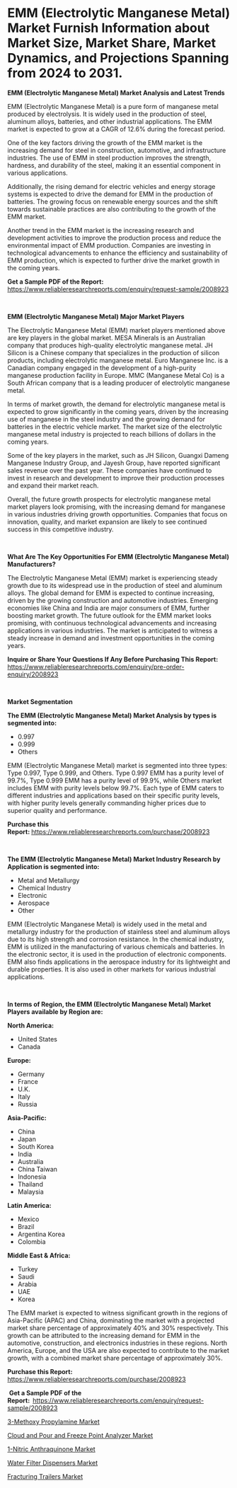<p><h1>EMM (Electrolytic Manganese Metal) Market Furnish Information about Market Size, Market Share, Market Dynamics, and Projections Spanning from 2024 to 2031.</h1></p><p><strong>EMM (Electrolytic Manganese Metal) Market Analysis and Latest Trends</strong></p>
<p><p>EMM (Electrolytic Manganese Metal) is a pure form of manganese metal produced by electrolysis. It is widely used in the production of steel, aluminum alloys, batteries, and other industrial applications. The EMM market is expected to grow at a CAGR of 12.6% during the forecast period.</p><p>One of the key factors driving the growth of the EMM market is the increasing demand for steel in construction, automotive, and infrastructure industries. The use of EMM in steel production improves the strength, hardness, and durability of the steel, making it an essential component in various applications.</p><p>Additionally, the rising demand for electric vehicles and energy storage systems is expected to drive the demand for EMM in the production of batteries. The growing focus on renewable energy sources and the shift towards sustainable practices are also contributing to the growth of the EMM market.</p><p>Another trend in the EMM market is the increasing research and development activities to improve the production process and reduce the environmental impact of EMM production. Companies are investing in technological advancements to enhance the efficiency and sustainability of EMM production, which is expected to further drive the market growth in the coming years.</p></p>
<p><strong>Get a Sample PDF of the Report:&nbsp;</strong> <a href="https://www.reliableresearchreports.com/enquiry/request-sample/2008923">https://www.reliableresearchreports.com/enquiry/request-sample/2008923</a></p>
<p>&nbsp;</p>
<p><strong>EMM (Electrolytic Manganese Metal) Major Market Players</strong></p>
<p><p>The Electrolytic Manganese Metal (EMM) market players mentioned above are key players in the global market. MESA Minerals is an Australian company that produces high-quality electrolytic manganese metal. JH Silicon is a Chinese company that specializes in the production of silicon products, including electrolytic manganese metal. Euro Manganese Inc. is a Canadian company engaged in the development of a high-purity manganese production facility in Europe. MMC (Manganese Metal Co) is a South African company that is a leading producer of electrolytic manganese metal.</p><p>In terms of market growth, the demand for electrolytic manganese metal is expected to grow significantly in the coming years, driven by the increasing use of manganese in the steel industry and the growing demand for batteries in the electric vehicle market. The market size of the electrolytic manganese metal industry is projected to reach billions of dollars in the coming years.</p><p>Some of the key players in the market, such as JH Silicon, Guangxi Dameng Manganese Industry Group, and Jayesh Group, have reported significant sales revenue over the past year. These companies have continued to invest in research and development to improve their production processes and expand their market reach.</p><p>Overall, the future growth prospects for electrolytic manganese metal market players look promising, with the increasing demand for manganese in various industries driving growth opportunities. Companies that focus on innovation, quality, and market expansion are likely to see continued success in this competitive industry.</p></p>
<p>&nbsp;</p>
<p><strong>What Are The Key Opportunities For EMM (Electrolytic Manganese Metal) Manufacturers?</strong></p>
<p><p>The Electrolytic Manganese Metal (EMM) market is experiencing steady growth due to its widespread use in the production of steel and aluminum alloys. The global demand for EMM is expected to continue increasing, driven by the growing construction and automotive industries. Emerging economies like China and India are major consumers of EMM, further boosting market growth. The future outlook for the EMM market looks promising, with continuous technological advancements and increasing applications in various industries. The market is anticipated to witness a steady increase in demand and investment opportunities in the coming years.</p></p>
<p><strong>Inquire or Share Your Questions If Any Before Purchasing This Report:</strong> <a href="https://www.reliableresearchreports.com/enquiry/pre-order-enquiry/2008923">https://www.reliableresearchreports.com/enquiry/pre-order-enquiry/2008923</a></p>
<p>&nbsp;</p>
<p><strong>Market Segmentation</strong></p>
<p><strong>The EMM (Electrolytic Manganese Metal) Market Analysis by types is segmented into:</strong></p>
<p><ul><li>0.997</li><li>0.999</li><li>Others</li></ul></p>
<p><p>EMM (Electrolytic Manganese Metal) market is segmented into three types: Type 0.997, Type 0.999, and Others. Type 0.997 EMM has a purity level of 99.7%, Type 0.999 EMM has a purity level of 99.9%, while Others market includes EMM with purity levels below 99.7%. Each type of EMM caters to different industries and applications based on their specific purity levels, with higher purity levels generally commanding higher prices due to superior quality and performance.</p></p>
<p><strong>Purchase this Report:&nbsp;</strong><a href="https://www.reliableresearchreports.com/purchase/2008923">https://www.reliableresearchreports.com/purchase/2008923</a></p>
<p>&nbsp;</p>
<p><strong>The EMM (Electrolytic Manganese Metal) Market Industry Research by Application is segmented into:</strong></p>
<p><ul><li>Metal and Metallurgy</li><li>Chemical Industry</li><li>Electronic</li><li>Aerospace</li><li>Other</li></ul></p>
<p><p>EMM (Electrolytic Manganese Metal) is widely used in the metal and metallurgy industry for the production of stainless steel and aluminum alloys due to its high strength and corrosion resistance. In the chemical industry, EMM is utilized in the manufacturing of various chemicals and batteries. In the electronic sector, it is used in the production of electronic components. EMM also finds applications in the aerospace industry for its lightweight and durable properties. It is also used in other markets for various industrial applications.</p></p>
<p>&nbsp;</p>
<p><strong>In terms of Region, the EMM (Electrolytic Manganese Metal) Market Players available by Region are:</strong></p>
<p>
    <p> <strong> North America: </strong>
        <ul>
            <li>United States</li>
            <li>Canada</li>
        </ul>
        </p> 
    <p> <strong> Europe: </strong>
        <ul>
            <li>Germany</li>
            <li>France</li>
            <li>U.K.</li>
            <li>Italy</li>
            <li>Russia</li>
        </ul>
        </p> 
    <p> <strong> Asia-Pacific: </strong>
        <ul>
            <li>China</li>
            <li>Japan</li>
            <li>South Korea</li>
            <li>India</li>
            <li>Australia</li>
            <li>China Taiwan</li>
            <li>Indonesia</li>
            <li>Thailand</li>
            <li>Malaysia</li>
        </ul>
        </p> 
    <p> <strong> Latin America: </strong>
        <ul>
            <li>Mexico</li>
            <li>Brazil</li>
            <li>Argentina Korea</li>
            <li>Colombia</li>
        </ul>
        </p> 
    <p> <strong> Middle East & Africa: </strong>
        <ul>
            <li>Turkey</li>
            <li>Saudi</li>
            <li>Arabia</li>
            <li>UAE</li>
            <li>Korea</li>
        </ul>
    </p>
    </p>
<p><p>The EMM market is expected to witness significant growth in the regions of Asia-Pacific (APAC) and China, dominating the market with a projected market share percentage of approximately 40% and 30% respectively. This growth can be attributed to the increasing demand for EMM in the automotive, construction, and electronics industries in these regions. North America, Europe, and the USA are also expected to contribute to the market growth, with a combined market share percentage of approximately 30%.</p></p>
<p><strong>Purchase this Report: </strong><a href="https://www.reliableresearchreports.com/purchase/2008923">https://www.reliableresearchreports.com/purchase/2008923</a></p>
<p>&nbsp;<strong>Get a Sample PDF of the Report:&nbsp;&nbsp;</strong><a href="https://www.reliableresearchreports.com/enquiry/request-sample/2008923">https://www.reliableresearchreports.com/enquiry/request-sample/2008923</a></p>
<p><strong></strong></p>
<p><p><a href="https://meowing-canidae-761.notion.site/3-Methoxy-Propylamine-Market-Analysis-Examines-its-Scope-on-Growth-Opportunities-and-Forecasted-Tre-b30dfb9b182148708d96b98d9531ae5e">3-Methoxy Propylamine Market</a></p><p><a href="https://github.com/gamblestampleyjenny50m5sl6/Market-Research-Report-List-1/blob/main/cloud-and-pour-and-freeze-point-analyzer-market.md">Cloud and Pour and Freeze Point Analyzer Market</a></p><p><a href="https://sudsy-motorcycle-bbc.notion.site/1-Nitric-Anthraquinone-Market-Research-Report-Provides-thorough-Industry-Overview-which-offers-an-I-2228404fdaa54d0b982da6afff5abb93">1-Nitric Anthraquinone Market</a></p><p><a href="https://view.publitas.com/reportprime-1/water-filter-dispensers-market-size-global-industry-overview-market-segmentation-and-forecast-2024-to-2031/">Water Filter Dispensers Market</a></p><p><a href="https://github.com/wwwkeltoum/Market-Research-Report-List-2/blob/main/fracturing-trailers-market.md">Fracturing Trailers Market</a></p></p>